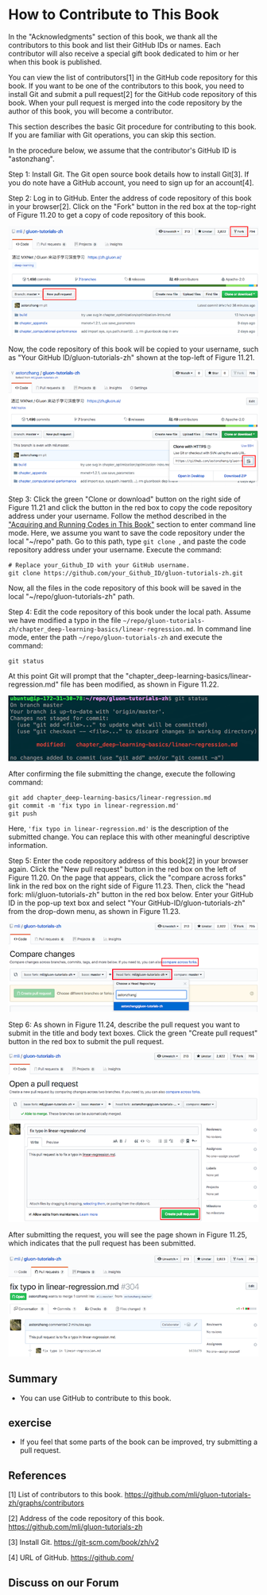 # How to Contribute to This Book

In the "Acknowledgments" section of this book, we thank all the contributors to this book and list their GitHub IDs or names. Each contributor will also receive a special gift book dedicated to him or her when this book is published.

You can view the list of contributors[1] in the GitHub code repository for this book. If you want to be one of the contributors to this book, you need to install Git and submit a pull request[2] for the GitHub code repository of this book. When your pull request is merged into the code repository by the author of this book, you will become a contributor.

This section describes the basic Git procedure for contributing to this book. If you are familiar with Git operations, you can skip this section.

In the procedure below, we assume that the contributor's GitHub ID is "astonzhang".

Step 1: Install Git. The Git open source book details how to install Git[3]. If you do note have a GitHub account, you need to sign up for an account[4].

Step 2: Log in to GitHub. Enter the address of code repository of this book in your browser[2]. Click on the "Fork" button in the red box at the top-right of Figure 11.20 to get a copy of code repository of this book.

![The code repository page. ](../img/contrib01.png)


Now, the code repository of this book will be copied to your username, such as "Your GitHub ID/gluon-tutorials-zh" shown at the top-left of Figure 11.21.

![Copy the code repository. ](../img/contrib02.png)


Step 3: Click the green "Clone or download" button on the right side of Figure 11.21 and click the button in the red box to copy the code repository address under your username. Follow the method described in the ["Acquiring and Running Codes in This Book"](../chapter_prerequisite/install.md) section to enter command line mode. Here, we assume you want to save the code repository under the local "~/repo" path. Go to this path, type `git clone `, and paste the code repository address under your username. Execute the command:

```
# Replace your_Github_ID with your GitHub username.
git clone https://github.com/your_Github_ID/gluon-tutorials-zh.git
```

Now, all the files in the code repository of this book will be saved in the local "~/repo/gluon-tutorials-zh" path.


Step 4: Edit the code repository of this book under the local path. Assume we have modified a typo in the file `~/repo/gluon-tutorials-zh/chapter_deep-learning-basics/linear-regression.md`. In command line mode, enter the path `~/repo/gluon-tutorials-zh` and execute the command:

```
git status
```

At this point Git will prompt that the "chapter_deep-learning-basics/linear-regression.md" file has been modified, as shown in Figure 11.22.

![Git prompts that the "chapter_deep-learning-basics/linear-regression.md" file has been modified. ](../img/contrib03.png)

After confirming the file submitting the change, execute the following command:

```
git add chapter_deep-learning-basics/linear-regression.md
git commit -m 'fix typo in linear-regression.md'
git push
```

Here, `'fix typo in linear-regression.md'` is the description of the submitted change. You can replace this with other meaningful descriptive information.


Step 5: Enter the code repository address of this book[2] in your browser again. Click the "New pull request" button in the red box on the left of Figure 11.20. On the page that appears, click the "compare across forks" link in the red box on the right side of Figure 11.23. Then, click the "head fork: mli/gluon-tutorials-zh" button in the red box below. Enter your GitHub ID in the pop-up text box and select "Your GitHub-ID/gluon-tutorials-zh" from the drop-down menu, as shown in Figure 11.23.


![Select the code repository where the source of the change is located. ](../img/contrib04.png)


Step 6: As shown in Figure 11.24, describe the pull request you want to submit in the title and body text boxes. Click the green "Create pull request" button in the red box to submit the pull request.

![Describe and submit a pull request. ](../img/contrib05.png)


After submitting the request, you will see the page shown in Figure 11.25, which indicates that the pull request has been submitted.

![The pull request has been submitted. ](../img/contrib06.png)




## Summary

* You can use GitHub to contribute to this book.


## exercise

* If you feel that some parts of the book can be improved, try submitting a pull request.



## References

[1] List of contributors to this book. https://github.com/mli/gluon-tutorials-zh/graphs/contributors

[2] Address of the code repository of this book. https://github.com/mli/gluon-tutorials-zh

[3] Install Git. https://git-scm.com/book/zh/v2

[4] URL of GitHub. https://github.com/

## Discuss on our Forum

<div id="discuss" topic_id="2401"></div>
